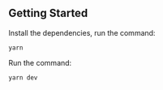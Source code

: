## Getting Started

Install the dependencies, run the command:

```
yarn
```

Run the command:

```
yarn dev
```
